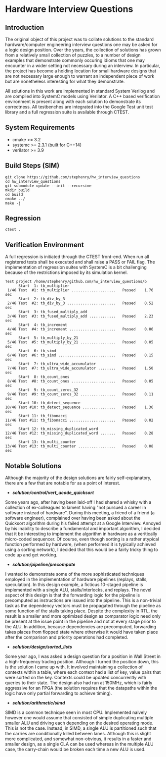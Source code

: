 # Hardware Interview Questions

## Introduction

The original object of this project was to collate solutions to the
standard hardware/computer engineering interview questions one may be
asked for a logic design position. Over the years, the collection of
solutions has grown from a relatively small collection of puzzles, to
a number of design examples that demonstrate commonly occuring idioms
that one may encounter in a wider setting not necessary during an
interview. In particular, the project has become a holding location
for small hardware designs that are not necessary large enough to
warrant an independent piece of work but are nonetheless interesting
for what they demonstrate.

All solutions in this work are implemented in standard System Verilog
and are compiled into SystemC models using Verilator. A C++ based
verification environment is present along with each solution to
demonstrate its correctness. All testbenches are integrated into the
Google Test unit test library and a full regression suite is available
through CTEST.

## System Requirements
* cmake >= 3.2
* systemc >= 2.3.1 (built for C++14)
* verilator >= 3.9

## Build Steps (SIM)
~~~~
git clone https://github.com/stephenry/hw_interview_questions
cd hw_interview_questions
git submodule update --init --recursive
mkdir build
cd build
cmake ../
make -j
~~~~

## Regression
~~~~
ctest .
~~~~

## Verification Environment

A full regression is initiated through the CTEST front-end. When run
all registered tests shall be executed and shall raise a PASS or FAIL
flag. The implementation of regression suites with SystemC is a bit
challenging because of the restrictions imposed by its simulation
kernel.

```
Test project /home/stephenry/github.com/hw_interview_questions/b
      Start  1: tb_multiplier
 1/46 Test  #1: tb_multiplier ....................   Passed    1.76 sec
      Start  2: tb_div_by_3
 2/46 Test  #2: tb_div_by_3 ......................   Passed    0.52 sec
      Start  3: tb_fused_multiply_add
 3/46 Test  #3: tb_fused_multiply_add ............   Passed    2.23 sec
      Start  4: tb_increment
 4/46 Test  #4: tb_increment .....................   Passed    0.06 sec
      Start  5: tb_multiply_by_21
 5/46 Test  #5: tb_multiply_by_21 ................   Passed    0.05 sec
      Start  6: tb_simd
 6/46 Test  #6: tb_simd ..........................   Passed    0.15 sec
      Start  7: tb_ultra_wide_accumulator
 7/46 Test  #7: tb_ultra_wide_accumulator ........   Passed    1.50 sec
      Start  8: tb_count_ones
 8/46 Test  #8: tb_count_ones ....................   Passed    0.05 sec
      Start  9: tb_count_zeros_32
 9/46 Test  #9: tb_count_zeros_32 ................   Passed    0.11 sec
      Start 10: tb_detect_sequence
10/46 Test #10: tb_detect_sequence ...............   Passed    1.36 sec
      Start 11: tb_fibonacci
11/46 Test #11: tb_fibonacci .....................   Passed    0.02 sec
      Start 12: tb_missing_duplicated_word
12/46 Test #12: tb_missing_duplicated_word .......   Passed    0.28 sec
      Start 13: tb_multi_counter
13/46 Test #13: tb_multi_counter .................   Passed    0.08 sec

```

## Notable Solutions

Although the majority of the design solutions are fairly
self-explanatory, there are a few that are notable for as a point of
interest.

* ___solution/control/vert_ucode_quicksort___

Some years ago, after having been laid-off I had shared a whisky with
a collection of ex-colleagues to lament having "not pursued a career
in software instead of hardware". During this meeting, a friend of a
friend (a software engineer), complained over having been asked about
the Quicksort algorithm during his failed attempt at a Google
Interview. Annoyed by his inability to describe a fundamental and
important algorithm, I decided that it be interesting to implement the
algorithm in hardware as a veritically micro-coded sequencer. Of
course, even though sorting is a rather atypical function performed by
hardware, (when performed it is typically achieved using a sorting
network), I decided that this would be a fairly tricky thing to
code up and get working.

* ___solution/pipeline/precompute___

I wanted to demonstrate some of the more sophisticated techniques
employed in the implementation of hardware pipelines (replays, stalls,
speculation). In this design example, a fictious 10-staged pipeline is
implemented with a single ALU, stalls/interlocks, and replays. The
novel aspect of this design is that the forwarding logic for the
pipeline is precomputed as instructions are issued into the
pipeline. This is a non-trivial task as the dependency vectors must be
propagated through the pipeline as some function of the stalls taking
place. Despite the complexity in RTL, the result is a smaller and more
optimized design as comparator logic need only be present at the issue
point in the pipeline and not at every stage prior to the ALU. In
addition, because dependencies are precomputed, forwarding takes
places from flopped state where otherwise it would have taken place
after the comparison and priority operations had completed.

* ___solution/design/sorted_lists___

Some year ago, I was asked a design question for a position in Wall
Street in a high-frequency trading position. Although I turned the
position down, this is the solution I came up with. It involved
maintaining a collection of contexts within a table, where each
context had a list of key, value pairs that were sorted on the
key. Contexts could be updated concurrently with queries to their
state. The design also had run at 150MHz, which is fairly aggressive
for an FPGA (the solution requires that the datapaths within the logic
have only partial forwarding to achieve timing).

* ___solution/arithmetic/simd___

SIMD is a common technique seen in most CPU. Implemented naively
however one would assume that consisted of simple duplicating multiple
smaller ALU and driving each depending on the desired operating
mode. This is not the case. Instead, in SIMD, a single ALU is
partitioned such that the carries are conditionally killed between
lanes. Although this is slight more complicated, and somewhat
non-obvious, it results in a faster and smaller design, as a single
CLA can be used whereas in the multiple ALU case, the carry-chain
would be broken each time a new ALU is used.

